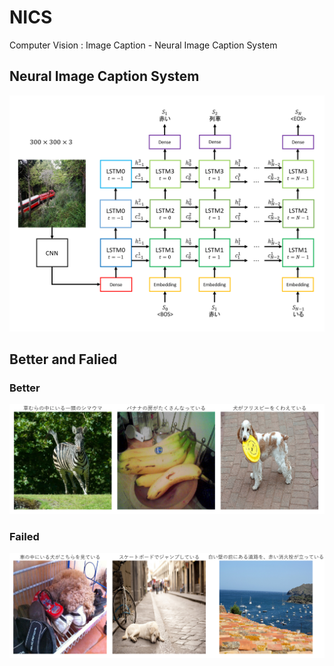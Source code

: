 # NICS

Computer Vision : Image Caption - Neural Image Caption System

## Neural Image Caption System

![nics](nics.png "NICS")

## Better and Falied

### Better

![better](nics300x300_better.png "better")

### Failed

![failed](nics300x300_failed.png "failed")
